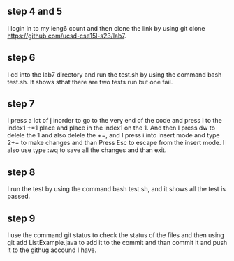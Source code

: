 ## step 4 and 5
I login in to my ieng6 count and then clone the link by using git clone https://github.com/ucsd-cse15l-s23/lab7. 
## step 6
I cd into the lab7 directory and run the test.sh by using the command bash test.sh. It shows sthat there are two tests run but one fail. 
## step 7
I press a lot of j inorder to go to the very end of the code and press l to the index1 +=1 place and place in the index1 on the 1. And then I press dw to delele the 1 and also delele the +=, and I press i into insert mode and type 2<space>+=<space> to make changes and than Press Esc to escape from the insert mode. I also use type :wq<enter> to save all the changes and than exit.


## step 8
I run the test by using the command bash test.sh, and it shows all the test is passed.



## step 9
I use the command git status to check the status of the files and then using git add ListExample.java to add it to the commit and than commit it and push it to the githug accound I have. 
